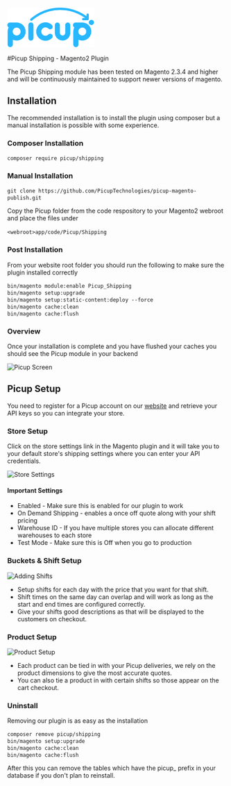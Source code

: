 [logo]: ./picup-logo.png "Picup"
![Picup Logo][logo]

#Picup Shipping - Magento2 Plugin

The Picup Shipping module has been tested on Magento 2.3.4 and higher and will be continuously maintained to support newer versions of magento.

## Installation

The recommended installation is to install the plugin using composer but a manual installation is possible with some experience.

### Composer Installation

```
composer require picup/shipping
```

### Manual Installation

```
git clone https://github.com/PicupTechnologies/picup-magento-publish.git
```

Copy the Picup folder from the code respository to your Magento2 webroot and place the files under 

```<webroot>app/code/Picup/Shipping```

### Post Installation

From your website root folder you should run the following to make sure the plugin installed correctly

```
bin/magento module:enable Picup_Shipping
bin/magento setup:upgrade
bin/magento setup:static-content:deploy --force
bin/magento cache:clean
bin/magento cache:flush
```

### Overview
Once your installation is complete and you have flushed your caches you should see the Picup module in your backend

[picup-setup]: ./images/picup-screen.png "Picup Screen"
![Picup Screen][picup-setup]

## Picup Setup
You need to register for a Picup account on our [website](https://picup.co.za) and retrieve your API keys so you can integrate your store.

### Store Setup
Click on the store settings link in the Magento plugin and it will take you to your default store's shipping settings where you can enter your API credentials.

[store-setting]: ./images/store-settings.png "Store Settings"
![Store Settings][store-setting]

#### Important Settings

- Enabled - Make sure this is enabled for our plugin to work
- On Demand Shipping - enables a once off quote along with your shift pricing
- Warehouse ID - If you have multiple stores you can allocate different warehouses to each store 
- Test Mode - Make sure this is Off when you go to production

### Buckets & Shift Setup

[adding-shifts]: ./images/adding-shifts.png "Adding Shifts for Buckets"
![Adding Shifts][adding-shifts]

- Setup shifts for each day with the price that you want for that shift.  
- Shift times on the same day can overlap and will work as long as the start and end times are configured correctly.
- Give your shifts good descriptions as that will be displayed to the customers on checkout.

### Product Setup

[product-setup]: ./images/product-setup.png "Product"
![Product Setup][product-setup]

- Each product can be tied in with your Picup deliveries, we rely on the product dimensions to give the most accurate quotes.
- You can also tie a product in with certain shifts so those appear on the cart checkout.

### Uninstall

Removing our plugin is as easy as the installation

```
composer remove picup/shipping
bin/magento setup:upgrade
bin/magento cache:clean
bin/magento cache:flush
```

After this you can remove the tables which have the picup_ prefix in your database if you don't plan to reinstall.




